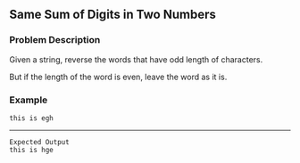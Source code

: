 ## Same Sum of Digits in Two Numbers

### Problem Description
Given a string, reverse the words that have odd length of characters.

But if the length of the word is even, leave the word as it is.

### Example
    this is egh
----
    Expected Output
    this is hge